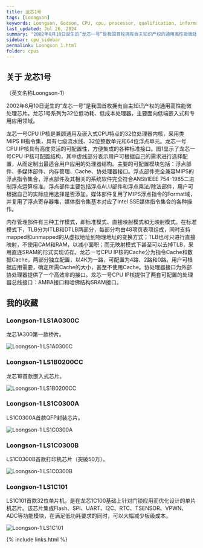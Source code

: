 ```yaml
---
title: 龙芯1号
tags: [Loongson]
keywords: Loongson, Godson, CPU, cpu, processor, qualification, information, pictures, core, frequency, chip packaging, packaging, cpu info, x86, collection, amd, cyrix, harris, ibm, idt, iit, intel, motorola, nec, sgs, sgs-thomson, siemens, ST, signetics, mhs, ti, texas instruments, ulsi, umc, weitek, zilog, 3002, 4004, 4040, 8008, 808x, 8085, 8088, 8086, 80188, 80186, 80286, 286, 80386, 386, i386, Am386, 386sx, 386dx, 486, i486, 586, 486sx, 486dx, overdrive, 487, pentium, 586, 5x86, 386dlc, 386slc, 486dx2, mmx, ppro, pentium-pro, pro, athlon, duron, z80, dirk oppelt, dirk, oppelt, engineering, sample, samples
last_updated: Jul 26, 2024
summary: "2002年8月10日诞生的“龙芯一号”是我国首枚拥有自主知识产权的通用高性能微处理芯片。龙芯1号系列为32位低功耗、低成本处理器，主要面向低端嵌入式和专用应用领域。"
sidebar: cpu_sidebar
permalink: Loongson_1.html
folder: cpus
---
```


## 关于 龙芯1号

（英文名称Loongson-1）

2002年8月10日诞生的“龙芯一号”是我国首枚拥有自主知识产权的通用高性能微处理芯片。龙芯1号系列为32位低功耗、低成本处理器，主要面向低端嵌入式和专用应用领域。

龙芯一号CPU IP核是兼顾通用及嵌入式CPU特点的32位处理器内核，采用类MIPS III指令集，具有七级流水线、32位整数单元和64位浮点单元。龙芯一号CPU IP核具有高度灵活的可配置性，方便集成的各种标准接口。图1显示了龙芯一号CPU IP核可配置结构，其中虚线部分表示用户可根据自己的需求进行选择配置，从而定制出最适合用户应用的处理器结构。主要的可配置模块包括：浮点部件、多媒体部件、内存管理、Cache、协处理器接口。浮点部件完全兼容MIPS的浮点指令集合，浮点部件及其相关的系统软件完全符合ANSI/IEEE 754-1985二进制浮点运算标准。浮点部件主要包括浮点ALU部件和浮点乘法/除法部件，用户可根据自己的实际应用选择是否添加。媒体部件复用了MIPS浮点指令的Format域，并复用了浮点寄存器堆，媒体指令集基本对应了Intel SSE媒体指令集合的各种操作。

内存管理部件有三种工作模式，即标准模式、直接映射模式和无映射模式。在标准模式下，TLB分为ITLB和DTLB两部分，每部分均由48项页表项组成，同时支持mapped和unmapped的从虚拟地址到物理地址的变换方式；TLB也可只进行直接映射，不使用CAM和RAM，以减小面积；而无映射模式下甚至可以去掉TLB，采用直连SRAM的形式实现访存。龙芯一号CPU IP核的Cache分为指令Cache和数据Cache，两部分独立配置，以4K为一路，可配置为4路、2路和0路。用户可根据应用需要，确定所需Cache的大小，甚至不使用Cache。协处理器接口为外部协处理器提供了一个高效率的接口。龙芯一号CPU IP核提供了两套可配置的处理器总线接口：AMBA接口和哈佛结构SRAM接口。


## 我的收藏

### Loongson-1 LS1A0300C

龙芯1A300第一款桥片。

![Loongson-1 LS1A0300C](/images/cpus/Loongson/LS1A0300C.jpg)

### Loongson-1 LS1B0200CC

龙芯1B首款嵌入式芯片。

![Loongson-1 LS1B0200CC](/images/cpus/Loongson/LS1B0200CC.jpg)

### Loongson-1 LS1C0300A

LS1C0300A首款QFP封装芯片。

![Loongson-1 LS1C0300A](/images/cpus/Loongson/LS1C0300A.jpg)

### Loongson-1 LS1C0300B

LS1C0300B首款打印机芯片（突破50万）。

![Loongson-1 LS1C0300B](/images/cpus/Loongson/LS1C0300B.jpg)

### Loongson-1 LS1C101

LS1C101首款32位单片机，是在龙芯1C100基础上针对门锁应用而优化设计的单片机芯片。该芯片集成Flash、SPI、UART、I2C、RTC、TSENSOR、VPWN、ADC等功能模块，在满足低功耗要求的同时，可以大幅减少板级成本。

![Loongson-1 LS1C101](/images/cpus/Loongson/LS1C101.jpg)

{% include links.html %}
